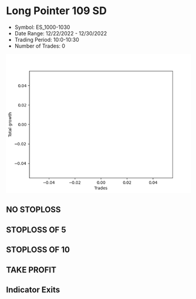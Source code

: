 # Long Pointer 109 SD 
- Symbol: ES_1000-1030
- Date Range: 12/22/2022 - 12/30/2022
- Trading Period: 10:0-10:30
- Number of Trades: 0

![Plot](LongPointer109SDES_1000-1030.png)
## NO STOPLOSS














## STOPLOSS OF 5














## STOPLOSS OF 10














## TAKE PROFIT











## Indicator Exits


